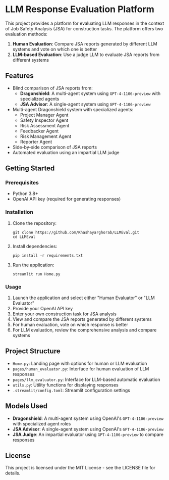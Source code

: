 # LLM Response Evaluation Platform

This project provides a platform for evaluating LLM responses in the context of Job Safety Analysis (JSA) for construction tasks. The platform offers two evaluation methods:

1. **Human Evaluation**: Compare JSA reports generated by different LLM systems and vote on which one is better
2. **LLM-based Evaluation**: Use a judge LLM to evaluate JSA reports from different systems

## Features

- Blind comparison of JSA reports from:
  - **Dragonshield**: A multi-agent system using `GPT-4-1106-preview` with specialized agents
  - **JSA Advisor**: A single-agent system using `GPT-4-1106-preview`
- Multi-agent Dragonshield system with specialized agents:
  - Project Manager Agent
  - Safety Inspector Agent
  - Risk Assessment Agent
  - Feedbacker Agent
  - Risk Management Agent
  - Reporter Agent
- Side-by-side comparison of JSA reports
- Automated evaluation using an impartial LLM judge

## Getting Started

### Prerequisites

- Python 3.8+
- OpenAI API key (required for generating responses)

### Installation

1. Clone the repository:
   ```
   git clone https://github.com/Khashayarghorab/LLMEval.git
   cd LLMEval
   ```

2. Install dependencies:
   ```
   pip install -r requirements.txt
   ```

3. Run the application:
   ```
   streamlit run Home.py
   ```

### Usage

1. Launch the application and select either "Human Evaluator" or "LLM Evaluator"
2. Provide your OpenAI API key
3. Enter your own construction task for JSA analysis
4. View and compare the JSA reports generated by different systems
5. For human evaluation, vote on which response is better
6. For LLM evaluation, review the comprehensive analysis and compare systems

## Project Structure

- `Home.py`: Landing page with options for human or LLM evaluation
- `pages/human_evaluator.py`: Interface for human evaluation of LLM responses
- `pages/llm_evaluator.py`: Interface for LLM-based automatic evaluation
- `utils.py`: Utility functions for displaying responses
- `.streamlit/config.toml`: Streamlit configuration settings

## Models Used

- **Dragonshield**: A multi-agent system using OpenAI's `GPT-4-1106-preview` with specialized agent roles
- **JSA Advisor**: A single-agent system using OpenAI's `GPT-4-1106-preview`
- **JSA Judge**: An impartial evaluator using `GPT-4-1106-preview` to compare responses

## License

This project is licensed under the MIT License - see the LICENSE file for details.